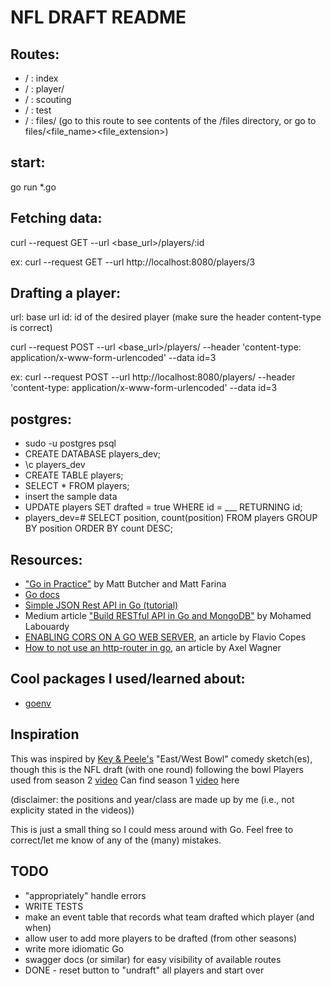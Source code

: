 # NFL DRAFT README

## Routes:
- / : index
- / : player/
- / : scouting
- / : test
- / : files/  (go to this route to see contents of the /files directory, or go to files/<file_name><file_extension>)


## start:
go run *.go

## Fetching data:
curl --request GET --url <base_url>/players/:id

ex: curl --request GET --url http://localhost:8080/players/3


## Drafting a player:
url: base url
id: id of the desired player
(make sure the header content-type is correct)

curl --request POST --url <base_url>/players/ --header 'content-type: application/x-www-form-urlencoded' --data id=3

ex: curl --request POST --url http://localhost:8080/players/ --header 'content-type: application/x-www-form-urlencoded' --data id=3


## postgres:
- sudo -u postgres psql
- CREATE DATABASE players_dev;
- \c players_dev
- CREATE TABLE players;
- SELECT * FROM players;
- insert the sample data
- UPDATE players SET drafted = true WHERE id = ___ RETURNING id;
- players_dev=# SELECT position, count(position) FROM players GROUP BY position ORDER BY count DESC;


## Resources:
- ["Go in Practice"](https://www.manning.com/books/go-in-practice) by Matt Butcher and Matt Farina
- [Go docs](https://golang.org)
- [Simple JSON Rest API in Go (tutorial)](https://www.youtube.com/watch?v=hRR-Zy1H-Yo)
- Medium article ["Build RESTful API in Go and MongoDB"](https://github.com/mlabouardy/movies-restapi) by Mohamed Labouardy
- [ENABLING CORS ON A GO WEB SERVER](https://flaviocopes.com/golang-enable-cors/), an article by Flavio Copes
- [How to not use an http-router in go](https://blog.merovius.de/2017/06/18/how-not-to-use-an-http-router.html), an article by Axel Wagner

## Cool packages I used/learned about:
- [goenv](https://github.com/joho/godotenv)


## Inspiration
This was inspired by [Key & Peele's](https://en.wikipedia.org/wiki/Key_%26_Peele) "East/West Bowl" comedy sketch(es), though this is the NFL draft (with one round) following the bowl
Players used from season 2 [video](https://www.youtube.com/watch?v=rT1nGjGM2p8)
Can find season 1 [video](http://www.cc.com/video-clips/5fndtz/key-and-peele-east-west-bowl) here

(disclaimer: the positions and year/class are made up by me (i.e., not explicity stated in the videos))

This is just a small thing so I could mess around with Go.  Feel free to correct/let me know of any of the (many) mistakes.


## TODO
- "appropriately" handle errors
- WRITE TESTS
- make an event table that records what team drafted which player (and when)
- allow user to add more players to be drafted (from other seasons)
- write more idiomatic Go
- swagger docs (or similar) for easy visibility of available routes
- DONE - reset button to "undraft" all players and start over
